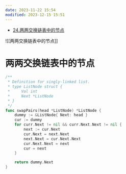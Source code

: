 ```yaml
---
date: 2023-11-22 15:54
modified: 2023-12-15 15:51
---
```


- [24.两两交换链表中的节点](https://leetcode.cn/problems/swap-nodes-in-pairs/)

![[两两交换链表中的节点]]

# 两两交换链表中的节点
```go
/**
 * Definition for singly-linked list.
 * type ListNode struct {
 *     Val int
 *     Next *ListNode
 * }
 */
func swapPairs(head *ListNode) *ListNode {
    dummy := &ListNode{ Next: head }
    cur := dummy
    for curr.Next != nil && curr.Next.Next != nil {
        next := cur.Next
        cur.Next = next.Next
        next.Next = cur.Next.Next
        cur.Next.Next = next
        cur = next
    }

    return dummy.Next
}
```
